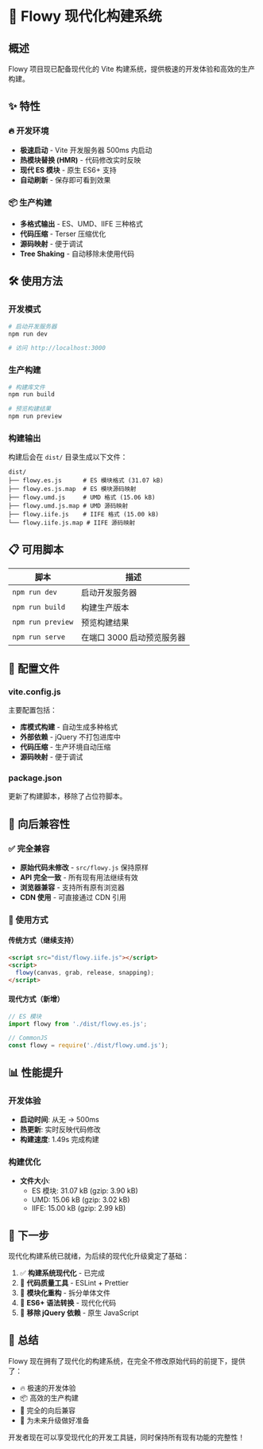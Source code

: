 # 🚀 Flowy 现代化构建系统

## 概述

Flowy 项目现已配备现代化的 Vite 构建系统，提供极速的开发体验和高效的生产构建。

## ✨ 特性

### 🔥 开发环境
- **极速启动** - Vite 开发服务器 500ms 内启动
- **热模块替换 (HMR)** - 代码修改实时反映
- **现代 ES 模块** - 原生 ES6+ 支持
- **自动刷新** - 保存即可看到效果

### 📦 生产构建
- **多格式输出** - ES、UMD、IIFE 三种格式
- **代码压缩** - Terser 压缩优化
- **源码映射** - 便于调试
- **Tree Shaking** - 自动移除未使用代码

## 🛠️ 使用方法

### 开发模式
```bash
# 启动开发服务器
npm run dev

# 访问 http://localhost:3000
```

### 生产构建
```bash
# 构建库文件
npm run build

# 预览构建结果
npm run preview
```

### 构建输出
构建后会在 `dist/` 目录生成以下文件：

```
dist/
├── flowy.es.js      # ES 模块格式 (31.07 kB)
├── flowy.es.js.map  # ES 模块源码映射
├── flowy.umd.js     # UMD 格式 (15.06 kB)
├── flowy.umd.js.map # UMD 源码映射
├── flowy.iife.js    # IIFE 格式 (15.00 kB)
└── flowy.iife.js.map # IIFE 源码映射
```

## 📋 可用脚本

| 脚本 | 描述 |
|------|------|
| `npm run dev` | 启动开发服务器 |
| `npm run build` | 构建生产版本 |
| `npm run preview` | 预览构建结果 |
| `npm run serve` | 在端口 3000 启动预览服务器 |

## 🔧 配置文件

### vite.config.js
主要配置包括：

- **库模式构建** - 自动生成多种格式
- **外部依赖** - jQuery 不打包进库中
- **代码压缩** - 生产环境自动压缩
- **源码映射** - 便于调试

### package.json
更新了构建脚本，移除了占位符脚本。

## 🎯 向后兼容性

### ✅ 完全兼容
- **原始代码未修改** - `src/flowy.js` 保持原样
- **API 完全一致** - 所有现有用法继续有效
- **浏览器兼容** - 支持所有原有浏览器
- **CDN 使用** - 可直接通过 CDN 引用

### 🔄 使用方式

#### 传统方式（继续支持）
```html
<script src="dist/flowy.iife.js"></script>
<script>
  flowy(canvas, grab, release, snapping);
</script>
```

#### 现代方式（新增）
```javascript
// ES 模块
import flowy from './dist/flowy.es.js';

// CommonJS
const flowy = require('./dist/flowy.umd.js');
```

## 📊 性能提升

### 开发体验
- **启动时间**: 从无 → 500ms
- **热更新**: 实时反映代码修改
- **构建速度**: 1.49s 完成构建

### 构建优化
- **文件大小**: 
  - ES 模块: 31.07 kB (gzip: 3.90 kB)
  - UMD: 15.06 kB (gzip: 3.02 kB)
  - IIFE: 15.00 kB (gzip: 2.99 kB)

## 🚀 下一步

现代化构建系统已就绪，为后续的现代化升级奠定了基础：

1. ✅ **构建系统现代化** - 已完成
2. 🔄 **代码质量工具** - ESLint + Prettier
3. 🔄 **模块化重构** - 拆分单体文件
4. 🔄 **ES6+ 语法转换** - 现代化代码
5. 🔄 **移除 jQuery 依赖** - 原生 JavaScript

## 🎉 总结

Flowy 现在拥有了现代化的构建系统，在完全不修改原始代码的前提下，提供了：

- 🔥 极速的开发体验
- 📦 高效的生产构建
- 🔄 完全的向后兼容
- 🚀 为未来升级做好准备

开发者现在可以享受现代化的开发工具链，同时保持所有现有功能的完整性！
